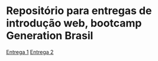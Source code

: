 # Repositório para entregas de introdução web, bootcamp Generation Brasil

[Entrega 1](./html01)
[Entrega 2](./html02)

